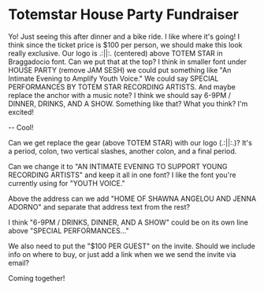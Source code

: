 # Totemstar House Party Fundraiser

Yo! Just seeing this after dinner and a bike ride. I like where it's going! I think since the ticket price is $100 per person, we should make this look really exclusive. Our logo is .:||:. (centered) above TOTEM STAR in Braggadocio font. Can we put that at the top? I think in smaller font under HOUSE PARTY (remove JAM SESH) we could put something like "An Intimate Evening to Amplify Youth Voice." We could say SPECIAL PERFORMANCES BY TOTEM STAR RECORDING ARTISTS. And maybe replace the anchor with a music note? I think we should say 6-9PM / DINNER, DRINKS, AND A SHOW. Something like that? What you think? I'm excited!

--
Cool!

Can we get replace the gear (above TOTEM STAR) with our logo (.:||:.)? It's a period, colon, two vertical slashes, another colon, and a final period.

Can we change it to "AN INTIMATE EVENING TO SUPPORT YOUNG RECORDING ARTISTS" and keep it all in one font? I like the font you're currently using for "YOUTH VOICE."

Above the address can we add "HOME OF SHAWNA ANGELOU AND JENNA ADORNO" and separate that address text from the rest?

I think "6-9PM / DRINKS, DINNER, AND A SHOW" could be on its own line above "SPECIAL PERFORMANCES..."

We also need to put the "$100 PER GUEST" on the invite. Should we include info on where to buy, or just add a link when we we send the invite via email?

Coming together!